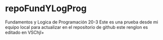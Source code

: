 # repoFundYLogProg
Fundamentos y Logica de Programación 20-3
Este es una prueba desde mi equipo local para actualizar en el repositorio de github
este renglon es editado en VSChjl+